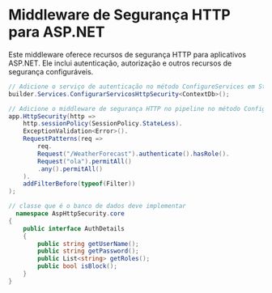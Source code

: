 # Middleware de Segurança HTTP para ASP.NET

Este middleware oferece recursos de segurança HTTP para aplicativos ASP.NET. Ele inclui autenticação, autorização e outros recursos de segurança configuráveis. 

```csharp
// Adicione o serviço de autenticação no método ConfigureServices em Startup.cs
builder.Services.ConfigurarServicosHttpSecurity<ContextDb>();

// Adicione o middleware de segurança HTTP no pipeline no método Configure em Startup.cs
app.HttpSecurity(http => 
    http.sessionPolicy(SessionPolicy.StateLess).
    ExceptionValidation<Error>().
    RequestPatterns(req => 
        req.
        Request("/WeatherForecast").authenticate().hasRole().
        Request("ola").permitAll()
        .any().permitAll()
    ).
    addFilterBefore(typeof(Filter))
);
```

```csharp
// classe que é o banco de dados deve implementar
  namespace AspHttpSecurity.core
{
    public interface AuthDetails
    {
        public string getUserName();
        public string getPassword();
        public List<string> getRoles();
        public bool isBlock();
    }
}
  
```

